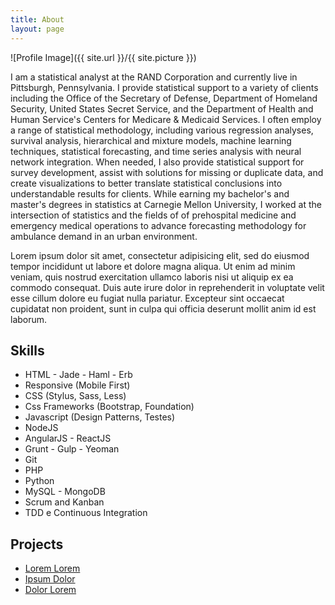 ```yaml
---
title: About
layout: page
---
```

![Profile Image]({{ site.url }}/{{ site.picture }})

<p>I am a statistical analyst at the RAND Corporation and currently live in Pittsburgh, Pennsylvania. I provide statistical support to a variety of clients including the Office of the Secretary of Defense, Department of Homeland Security, United States Secret Service, and the Department of Health and Human Service's Centers for Medicare & Medicaid Services. I often employ a range of statistical methodology, including various regression analyses, survival analysis, hierarchical and mixture models, machine learning techniques, statistical forecasting, and time series analysis with neural network integration. When needed, I also provide statistical support for survey development, assist with solutions for missing or duplicate data, and create visualizations to better translate statistical conclusions into understandable results for clients. While earning my bachelor's and master's degrees in statistics at Carnegie Mellon University, I worked at the intersection of statistics and the fields of of prehospital medicine and emergency medical operations to advance forecasting methodology for ambulance demand in an urban environment.</p>

<p>Lorem ipsum dolor sit amet, consectetur adipisicing elit, sed do eiusmod
tempor incididunt ut labore et dolore magna aliqua. Ut enim ad minim veniam,
quis nostrud exercitation ullamco laboris nisi ut aliquip ex ea commodo
consequat. Duis aute irure dolor in reprehenderit in voluptate velit esse
cillum dolore eu fugiat nulla pariatur. Excepteur sint occaecat cupidatat non
proident, sunt in culpa qui officia deserunt mollit anim id est laborum.</p>

<h2>Skills</h2>

<ul class="skill-list">
	<li>HTML - Jade - Haml - Erb</li>
	<li>Responsive (Mobile First)</li>
	<li>CSS (Stylus, Sass, Less)</li>
	<li>Css Frameworks (Bootstrap, Foundation)</li>
	<li>Javascript (Design Patterns, Testes)</li>
	<li>NodeJS</li>
	<li>AngularJS - ReactJS</li>
	<li>Grunt - Gulp - Yeoman</li>
	<li>Git</li>
	<li>PHP</li>
	<li>Python</li>
	<li>MySQL - MongoDB</li>
	<li>Scrum and Kanban</li>
	<li>TDD e Continuous Integration</li>
</ul>

<h2>Projects</h2>

<ul>
	<li><a href="https://github.com/">Lorem Lorem</a></li>
	<li><a href="https://github.com/">Ipsum Dolor</a></li>
	<li><a href="https://github.com/">Dolor Lorem</a></li>
</ul>
